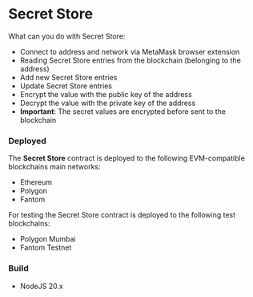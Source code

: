 # Secret Store


What can you do with Secret Store:

- Connect to address and network via MetaMask browser extension
- Reading Secret Store entries from the blockchain (belonging to the address)
- Add new Secret Store entries
- Update Secret Store entries
- Encrypt the value with the public key of the address
- Decrypt the value with the private key of the address
- **Important**: The secret values are encrypted before sent to the blockchain


### Deployed

The **Secret Store** contract is deployed to the following 
EVM-compatible blockchains main networks:
- Ethereum
- Polygon
- Fantom

For testing the Secret Store contract is deployed to the following test blockchains:
- Polygon Mumbai
- Fantom Testnet


### Build

- NodeJS 20.x
